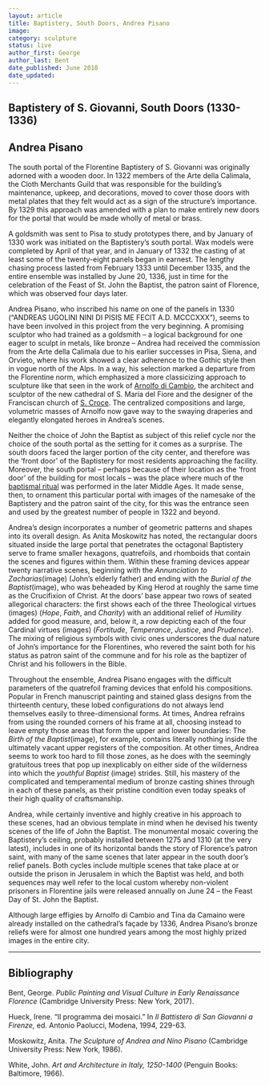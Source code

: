 ```yaml
---
layout: article
title: Baptistery, South Doors, Andrea Pisano
image:
category: sculpture
status: live
author_first: George 
author_last: Bent
date_published: June 2018
date_updated:
---
```


## Baptistery of S. Giovanni, South Doors (1330-1336)
## Andrea Pisano

The south portal of the Florentine Baptistery of S. Giovanni was originally adorned with a wooden door. In 1322 members of the Arte della Calimala, the Cloth Merchants Guild that was responsible for the building’s maintenance, upkeep, and decorations, moved to cover those doors with metal plates that they felt would act as a sign of the structure’s importance. By 1329 this approach was amended with a plan to make entirely new doors for the portal that would be made wholly of metal or brass.

<!-- more -->

A goldsmith was sent to Pisa to study prototypes there, and by January of 1330 work was initiated on the Baptistery’s south portal. Wax models were completed by April of that year, and in January of 1332 the casting of at least some of the twenty-eight panels began in earnest. The lengthy chasing process lasted from February 1333 until December 1335, and the entire ensemble was installed by June 20, 1336, just in time for the celebration of the Feast of St. John the Baptist, the patron saint of Florence, which was observed four days later.


Andrea Pisano, who inscribed his name on one of the panels in 1330 (“ANDREAS UGOLINI NINI DI PISIS ME FECIT A.D. MCCCXXX”), seems to have been involved in this project from the very beginning. A promising sculptor who had trained as a goldsmith – a logical background for one eager to sculpt in metals, like bronze – Andrea had received the commission from the Arte della Calimala due to his earlier successes in Pisa, Siena, and Orvieto, where his work showed a clear adherence to the Gothic style then in vogue north of the Alps. In a way, his selection marked a departure from the Florentine norm, which emphasized a more classicizing approach to sculpture like that seen in the work of [Arnolfo di Cambio](https://florenceasitwas.wlu.edu/people/arnolfo-di-cambio.html), the architect and sculptor of the new cathedral of S. Maria del Fiore and the designer of the Franciscan church of [S. Croce](https://florenceasitwas.wlu.edu/architecture/santa-croce.html). The centralized compositions and large, volumetric masses of Arnolfo now gave way to the swaying draperies and elegantly elongated heroes in Andrea’s scenes.


Neither the choice of John the Baptist as subject of this relief cycle nor the choice of the south portal as the setting for it comes as a surprise. The south doors faced the larger portion of the city center, and therefore was the ‘front door’ of the Baptistery for most residents approaching the facility. Moreover, the south portal – perhaps because of their location as the ‘front door’ of the building for most locals – was the place where much of the [baptismal ritual](https://florenceasitwas.wlu.edu/culture/baptism.html) was performed in the later Middle Ages. It made sense, then, to ornament this particular portal with images of the namesake of the Baptistery and the patron saint of the city, for this was the entrance seen and used by the greatest number of people in 1322 and beyond.


Andrea’s design incorporates a number of geometric patterns and shapes into its overall design. As Anita Moskowitz has noted, the rectangular doors situated inside the large portal that penetrates the octagonal Baptistery serve to frame smaller hexagons, quatrefoils, and rhomboids that contain the scenes and figures within them. Within these framing devices appear twenty narrative scenes, beginning with the *Annunciation to Zacharias*(image) (John’s elderly father) and ending with the *Burial of the Baptist*(image), who was beheaded by King Herod at roughly the same time as the Crucifixion of Christ. At the doors’ base appear two rows of seated allegorical characters: the first shows each of the three Theological virtues (images) (*Hope*, *Faith*, and *Charity*) with an additional relief of *Humility* added for good measure, and, below it, a row depicting each of the four Cardinal virtues (images) (*Fortitude*, *Temperance*, *Justice*, and *Prudence*). The mixing of religious symbols with civic ones underscores the dual nature of John’s importance for the Florentines, who revered the saint both for his status as patron saint of the commune and for his role as the baptizer of Christ and his followers in the Bible.


Throughout the ensemble, Andrea Pisano engages with the difficult parameters of the quatrefoil framing devices that enfold his compositions. Popular in French manuscript painting and stained glass designs from the thirteenth century, these lobed configurations do not always lend themselves easily to three-dimensional forms. At times, Andrea refrains from using the rounded corners of his frame at all, choosing instead to leave empty those areas that form the upper and lower boundaries: The *Birth of the Baptist*(image), for example, contains literally nothing inside the ultimately vacant upper registers of the composition. At other times, Andrea seems to work too hard to fill those zones, as he does with the seemingly gratuitous trees that pop up inexplicably on either side of the wilderness into which the *youthful Baptist* (image) strides. Still, his mastery of the complicated and temperamental medium of bronze casting shines through in each of these panels, as their pristine condition even today speaks of their high quality of craftsmanship.

Andrea, while certainly inventive and highly creative in his approach to these scenes, had an obvious template in mind when he devised his twenty scenes of the life of John the Baptist. The monumental mosaic covering the Baptistery’s ceiling, probably installed between 1275 and 1310 (at the very latest), includes in one of its horizontal bands the story of Florence’s patron saint, with many of the same scenes that later appear in the south door’s relief panels. Both cycles include multiple scenes that take place at or outside the prison in Jerusalem in which the Baptist was held, and both sequences may well refer to the local custom whereby non-violent prisoners in Florentine jails were released annually on June 24 – the Feast Day of St. John the Baptist.

Although large effigies by Arnolfo di Cambio and Tina da Camaino were already installed on the cathedral’s façade by 1336, Andrea Pisano’s bronze reliefs were for almost one hundred years among the most highly prized images in the entire city.

-----

## Bibliography

Bent, George. *Public Painting and Visual Culture in Early Renaissance Florence* (Cambridge University Press: New York, 2017).

Hueck, Irene. “Il programma dei mosaici.” In *Il Battistero di San Giovanni a Firenze,* ed. Antonio Paolucci, Modena, 1994, 229-63.

Moskowitz, Anita. *The Sculpture of Andrea and Nino Pisano* (Cambridge University Press: New York, 1986).

White, John. *Art and Architecture in Italy, 1250-1400* (Penguin Books: Baltimore, 1966).

